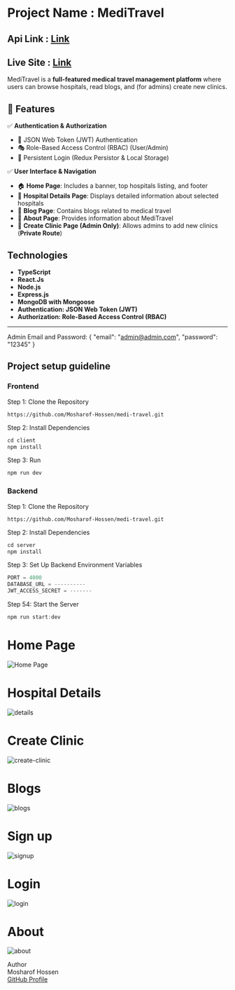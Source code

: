 # Project Name : MediTravel
## Api Link : [Link](https://medi-travel-server.vercel.app/)
## Live Site : [Link](https://medi-travel-client.vercel.app/)

MediTravel is a **full-featured medical travel management platform** where users can browse hospitals, read blogs, and (for admins) create new clinics.  

## 🌟 Features  
✅ **Authentication & Authorization**  
   - 🔐 JSON Web Token (JWT) Authentication  
   - 🎭 Role-Based Access Control (RBAC) (User/Admin)  
   - 🔄 Persistent Login (Redux Persistor & Local Storage)  

✅ **User Interface & Navigation**  
   - 🏠 **Home Page**: Includes a banner, top hospitals listing, and footer  
   - 🏥 **Hospital Details Page**: Displays detailed information about selected hospitals  
   - 📖 **Blog Page**: Contains blogs related to medical travel  
   - 📜 **About Page**: Provides information about MediTravel  
   - 🏥 **Create Clinic Page (Admin Only)**: Allows admins to add new clinics (**Private Route**)  


## Technologies

*   **TypeScript**
*   **React.Js**
*   **Node.js**
*   **Express.js**
*   **MongoDB with Mongoose**
*   **Authentication: JSON Web Token (JWT)**
*   **Authorization: Role-Based Access Control (RBAC)**

---
Admin Email and Password:
{
    "email": "admin@admin.com",
    "password": "12345"
}


## **Project setup guideline**
### Frontend
Step 1: Clone the Repository
``` git
https://github.com/Mosharof-Hossen/medi-travel.git
```

Step 2: Install Dependencies
``` javascript
cd client
npm install
```
Step 3: Run
```javascript
npm run dev
```

### Backend
Step 1: Clone the Repository
``` git
https://github.com/Mosharof-Hossen/medi-travel.git
```

Step 2: Install Dependencies
``` javascript
cd server
npm install
```

Step 3: Set Up Backend Environment Variables
``` javascript
PORT = 4000
DATABASE_URL = ----------
JWT_ACCESS_SECRET = -------
```

Step 54: Start the Server
```javascript
npm run start:dev
```

# Home Page
![Home Page](https://github.com/user-attachments/assets/4ca3a277-1e08-4ab3-a8f1-be44272fbe01)

# Hospital Details
![details](https://github.com/user-attachments/assets/ffb5cff1-c6d4-47b8-a6bc-5564527e3e33)

# Create Clinic
![create-clinic](https://github.com/user-attachments/assets/956ea387-f00a-4357-b9a9-bc5a36166b76)

# Blogs
![blogs](https://github.com/user-attachments/assets/54ac5d79-4ecb-4a6d-9b6d-7060ae2d74b6)

# Sign up
![signup](https://github.com/user-attachments/assets/1078e328-2263-4ede-966e-f00d8304df9c)

# Login
![login](https://github.com/user-attachments/assets/7f8a4b32-ec2f-445f-ac20-ba8ad9f5652d)

# About
![about](https://github.com/user-attachments/assets/8165ae40-6df0-4f4c-8be0-1387a0ae046b)




Author <br>
Mosharof Hossen <br>
[GitHub Profile](https://github.com/Mosharof-Hossen)

